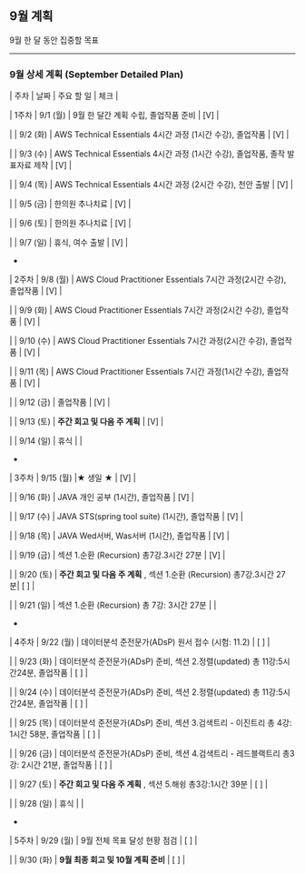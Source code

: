 ## 9월 계획
9월 한 달 동안 집중할 목표

---

### 9월 상세 계획 (September Detailed Plan)

| 주차 | 날짜 | 주요 할 일 | 체크 |

| 1주차 | 9/1 (월) | 9월 한 달간 계획 수립, 졸업작품 준비 | [V] |

| | 9/2 (화) | AWS Technical Essentials 4시간 과정 (1시간 수강), 졸업작품 | [V] |

| | 9/3 (수) | AWS Technical Essentials 4시간 과정 (1시간 수강), 졸업작품, 졸작 발표자료 제작 | [V] |

| | 9/4 (목) | AWS Technical Essentials 4시간 과정 (2시간 수강), 천안 출발 | [V] |

| | 9/5 (금) | 한의원 추나치료 | [V] |

| | 9/6 (토) | 한의원 추나치료 | [V] |

| | 9/7 (일) | 휴식, 여수 출발 | [V] |


-
| 2주차 | 9/8 (월) | AWS Cloud Practitioner Essentials 7시간 과정(2시간 수강), 졸업작품 | [V] |

| | 9/9 (화) | AWS Cloud Practitioner Essentials 7시간 과정(2시간 수강), 졸업작품  | [V] |

| | 9/10 (수) | AWS Cloud Practitioner Essentials 7시간 과정(2시간 수강), 졸업작품 | [V] |

| | 9/11 (목) | AWS Cloud Practitioner Essentials 7시간 과정(1시간 수강), 졸업작품 | [V] |

| | 9/12 (금) | 졸업작품 | [V] |

| | 9/13 (토) | **주간 회고 및 다음 주 계획** | [V] |

| | 9/14 (일) | 휴식 | |


-
| 3주차 | 9/15 (월) |★ 생일 ★ | [V] |

| | 9/16 (화) | JAVA 개인 공부 (1시간), 졸업작품 | [V] |

| | 9/17 (수) | JAVA STS(spring tool suite) (1시간), 졸업작품 | [V] |

| | 9/18 (목) | JAVA Wed서버, Was서버 (1시간), 졸업작품 | [V] |

| | 9/19 (금) | 섹션 1.순환 (Recursion) 총7강.3시간 27분 | [V] |

| | 9/20 (토) | **주간 회고 및 다음 주 계획** , 섹션 1.순환 (Recursion) 총7강.3시간 27분| [ ] |

| | 9/21 (일) | 섹션 1.순환 (Recursion) 총 7강: 3시간 27분 | |


-
| 4주차 | 9/22 (월) | 데이터분석 준전문가(ADsP) 원서 접수 (시험: 11.2) | [ ] |

| | 9/23 (화) | 데이터분석 준전문가(ADsP) 준비, 섹션 2.정렬(updated) 총 11강:5시간24분, 졸업작품 | [ ] |

| | 9/24 (수) | 데이터분석 준전문가(ADsP) 준비, 섹션 2.정렬(updated) 총 11강:5시간24분, 졸업작품 | [ ] |

| | 9/25 (목) | 데이터분석 준전문가(ADsP) 준비, 섹션 3.검색트리 - 이진트리 총 4강: 1시간 58분, 졸업작품 | [ ] |

| | 9/26 (금) | 데이터분석 준전문가(ADsP) 준비, 섹션 4.검색트리 - 레드블랙트리 총3강: 2시간 21분, 졸업작품 | [ ] |

| | 9/27 (토) | **주간 회고 및 다음 주 계획** , 섹션 5.해슁 총3강:1시간 39분 | [ ] |

| | 9/28 (일) | 휴식 | |


-
| 5주차 | 9/29 (월) | 9월 전체 목표 달성 현황 점검 | [ ] |

| | 9/30 (화) | **9월 최종 회고 및 10월 계획 준비** | [ ] |

